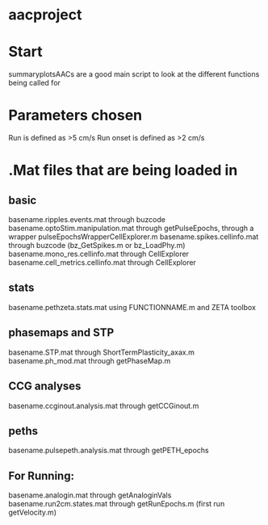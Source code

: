 # aacproject

# Start
summaryplotsAACs are a good main script to look at the different functions being called for

# Parameters chosen
Run is defined as >5 cm/s
Run onset is defined as >2 cm/s

# .Mat files that are being loaded in

## basic
basename.ripples.events.mat through buzcode
basename.optoStim.manipulation.mat through getPulseEpochs, through a wrapper pulseEpochsWrapperCellExplorer.m
basename.spikes.cellinfo.mat through buzcode (bz_GetSpikes.m or bz_LoadPhy.m)
basename.mono_res.cellinfo.mat through CellExplorer
basename.cell_metrics.cellinfo.mat through CellExplorer

## stats
basename.pethzeta.stats.mat using FUNCTIONNAME.m and ZETA toolbox 


## phasemaps and STP
basename.STP.mat through ShortTermPlasticity_axax.m
basename.ph_mod.mat through getPhaseMap.m

## CCG analyses
basename.ccginout.analysis.mat through getCCGinout.m

## peths 
basename.pulsepeth.analysis.mat through getPETH_epochs

## For Running:
basename.analogin.mat through getAnaloginVals
basename.run2cm.states.mat through getRunEpochs.m (first run getVelocity.m)

